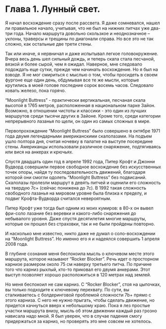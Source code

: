 # Глава 1. Лунный свет.

Я начал восхождение сразу после рассвета. Я даже сомневался, нашел ли правильное начало, учитывая, что не был на нижних питчах уже два-три года. Начало маршрута довольно скользкое и неоднозначное – уклоны, траверсы и трещины по диагонали справа. Но все это не так сложно, как остальные две трети стены.

Так или иначе, я нервничал и даже испытывал легкое головокружение. Вчера весь день шел сильный дождь, и теперь скала стала песчаной, вязкой и более сырой, чем я ожидал. Наверное, мне следовало подождать еще сутки, прежде чем начинать восхождение. Но я был на взводе. Я не мог смириться с мыслью о том, чтобы просидеть в своем фургоне еще один день, обдумывая все те же мысли, которые крутились в моей голове последние сорок восемь часов. Следовало ковать железо, пока горячо.

“Moonlight Buttress” - практически вертикальная, песчаная скала высотой в 1765 метров, расположенная в национальном парке Зайон. Возможно, в отношении чистоты и классики - это один из лучших маршрутов среди тысячи других в Зайоне. Кроме того, среди категории непрерывного лазанья по щели, он один из самых сложных в мире.

Первопрохождение “Moonlight Buttress” было совершено в октябре 1971 года двумя легендарными американскими скалолазами. На подъем ушло полтора дня, считая ночевку в палатке на выступе посередине стены. Американцы использовали различное снаряжение, подтягиваясь или вися на анкерах и крючьях.

Спустя двадцать один год в апреле 1992 года, Питер Крофт и Джонни Вудворд совершили первое свободное восхождение без искусственных точек опоры, найдя ту последовательность движений, благодаря которой они смогли одолеть “Moonlight Buttress” без подвисаний. Скалолазы пролезли маршрут в девять питчей и оценили его сложность на твердую 7с+ (сейчас понижена до 7с). В 1992 такая сложность свободного лазанья на мировом уровне была близка к пределу, и подвиг Крофта-Вудворда считался невероятным.

Питер Крофт уже тогда был одним из моих кумиров: в 80-х он вывел фри-соло лазание без веревки и какого-либо снаряжения до небывалого уровня. Даже спустя десятилетия многие маршруты, которые он прошел без страховки, так и не были пройдены повторно.

И насколько мне известно, никто даже не думал о соло-восхождении на “Moonlight Buttress”. Но именно его я и надеялся совершить 1 апреля 2008 года.

В глубине сознания меня беспокоила мысль о ключевом месте этого маршрута, которое называют “Rocker Blocker”. Речь идет о просторном карнизе размером около 75 см наверху третьего питча. По причине того что карниз рыхлый, кто-то приковал его двумя анкерами. Этот выступ позволяет хорошо расположиться в 120 метрах над землей.

Но меня беспокоил не сам карниз. С “Rocker Blocker”, стоя на цыпочках, вы только подходите к ключевому перехвату. По сути, вы сталкиваетесь с болдеринговой проблемой сложности 7b+ прямо с этого карниза. С него не нужно прыгать, чтобы сделать движение, но придется качнуться вверх к небольшому краю. Пока я лез простые участки маршрута внизу, мысль об этом движении каждый раз грозно нависала надо мной. Я был уверен, что в случае падения смогу придержаться за карниз, но проверять это мне совсем не хотелось.
